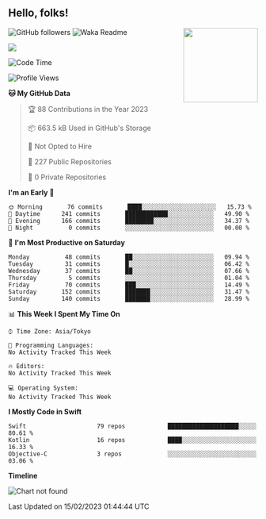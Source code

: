 ## Hello, folks! 

<p>
<img align="right" src="https://media.giphy.com/media/26ufdb3cYKwbRtYVW/giphy.gif" style="max-width:100%;" height="150px">
 
![GitHub followers](https://img.shields.io/github/followers/YamamotoDesu?label=Follow&style=social)
![Waka Readme](https://github.com/YamamotoDesu/YamamotoDesu/workflows/Waka%20Readme/badge.svg)

![](https://github-profile-summary-cards.vercel.app/api/cards/profile-details?username=YamamotoDesu&theme=vue)

<!--START_SECTION:waka-->
![Code Time](http://img.shields.io/badge/Code%20Time-207%20hrs%2025%20mins-blue)

![Profile Views](http://img.shields.io/badge/Profile%20Views-4-blue)

**🐱 My GitHub Data** 

> 🏆 88 Contributions in the Year 2023
 > 
> 📦 663.5 kB Used in GitHub's Storage 
 > 
> 🚫 Not Opted to Hire
 > 
> 📜 227 Public Repositories 
 > 
> 🔑 0 Private Repositories  
 > 
**I'm an Early 🐤** 

```text
🌞 Morning       76 commits       ████░░░░░░░░░░░░░░░░░░░░░   15.73 % 
🌆 Daytime      241 commits       ████████████░░░░░░░░░░░░░   49.90 % 
🌃 Evening      166 commits       ████████░░░░░░░░░░░░░░░░░   34.37 % 
🌙 Night          0 commits       ░░░░░░░░░░░░░░░░░░░░░░░░░   00.00 % 

```
📅 **I'm Most Productive on Saturday** 

```text
Monday          48 commits       ██░░░░░░░░░░░░░░░░░░░░░░░   09.94 % 
Tuesday         31 commits       █░░░░░░░░░░░░░░░░░░░░░░░░   06.42 % 
Wednesday       37 commits       ██░░░░░░░░░░░░░░░░░░░░░░░   07.66 % 
Thursday         5 commits       ░░░░░░░░░░░░░░░░░░░░░░░░░   01.04 % 
Friday          70 commits       ███░░░░░░░░░░░░░░░░░░░░░░   14.49 % 
Saturday       152 commits       ███████░░░░░░░░░░░░░░░░░░   31.47 % 
Sunday         140 commits       ███████░░░░░░░░░░░░░░░░░░   28.99 % 

```


📊 **This Week I Spent My Time On** 

```text
⌚︎ Time Zone: Asia/Tokyo

💬 Programming Languages: 
No Activity Tracked This Week

🔥 Editors: 
No Activity Tracked This Week

💻 Operating System: 
No Activity Tracked This Week

```

**I Mostly Code in Swift** 

```text
Swift                    79 repos            ████████████████████░░░░░   80.61 % 
Kotlin                   16 repos            ████░░░░░░░░░░░░░░░░░░░░░   16.33 % 
Objective-C              3 repos             ░░░░░░░░░░░░░░░░░░░░░░░░░   03.06 % 

```


**Timeline**

![Chart not found](https://raw.githubusercontent.com/YamamotoDesu/YamamotoDesu/main/charts/bar_graph.png) 


 Last Updated on 15/02/2023 01:44:44 UTC
<!--END_SECTION:waka-->


